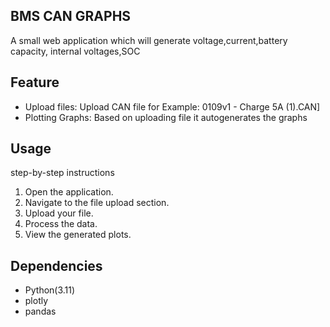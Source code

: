 ## BMS CAN GRAPHS
A small web application which will generate voltage,current,battery capacity, internal voltages,SOC

## Feature
* Upload files: Upload CAN file for Example: 0109v1 - Charge 5A (1).CAN]
* Plotting Graphs: Based on uploading file it autogenerates the graphs
## Usage
step-by-step instructions
1. Open the application.
2. Navigate to the file upload section.
3. Upload your file.
4. Process the data.
5. View the generated plots.
## Dependencies
* Python(3.11)
* plotly
* pandas
